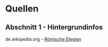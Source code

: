 # Quellen

## Abschnitt 1 - Hintergrundinfos
de.wikipedia.org - [Römische Elegien](https://de.wikipedia.org/wiki/R%C3%B6mische_Elegien)
